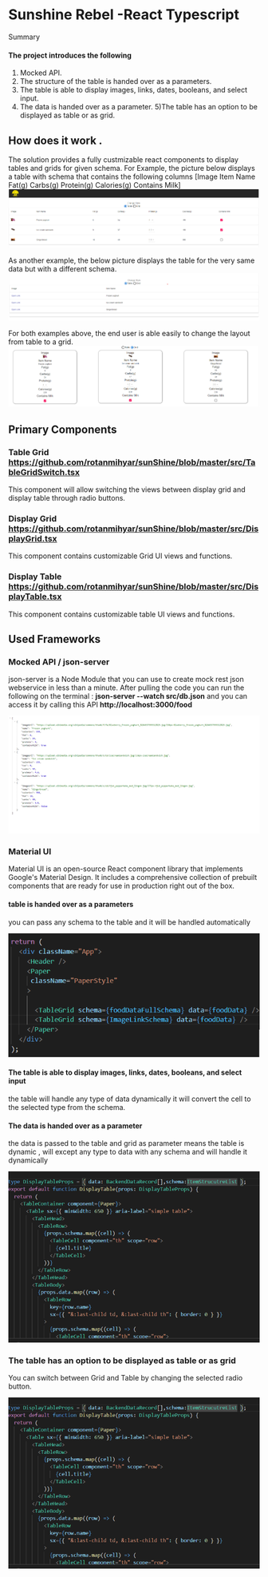 # Sunshine Rebel -React Typescript

Summary

#### The project introduces the following
1) Mocked API.
2) The structure of the table is handed over as a parameters.
3) The table is able to display images, links, dates, booleans, and select input.
4) The data is handed over as a parameter.
5)The table has an option to be displayed as table or as grid.

## How does it work .



The solution provides a fully custmizable react components to display tables and grids for given schema.
For Example, the picture below displays a table with schema that contains the following columns 
[Image	Item Name	Fat(g)	Carbs(g)	Protein(g)	Calories(g)	Contains Milk]
![image](https://github.com/rotanmihyar/sunShine/blob/master/ScreenShots/table.png)

As another example, the below picture displays the table for the very same data but with a different schema. 
![image](https://github.com/rotanmihyar/sunShine/blob/master/ScreenShots/table2.png)

For both examples above, the end user is able easily to change the layout from table to a grid.
![image](https://github.com/rotanmihyar/sunShine/blob/master/ScreenShots/grid.png)

## Primary Components
### Table Grid https://github.com/rotanmihyar/sunShine/blob/master/src/TableGridSwitch.tsx
This component will allow switching the views between display grid and display table through radio buttons.

### Display Grid https://github.com/rotanmihyar/sunShine/blob/master/src/DisplayGrid.tsx
This component contains customizable Grid UI views and functions.

### Display Table https://github.com/rotanmihyar/sunShine/blob/master/src/DisplayTable.tsx
This component contains customizable table UI views and functions.

## Used Frameworks
### Mocked API / json-server
json-server is a Node Module that you can use to create mock rest json webservice in less than a minute.
After pulling the code you can run the following on the terminal : **json-server --watch src/db.json**
and you can access it by calling this API
**http://localhost:3000/food**


![image](https://github.com/rotanmihyar/sunShine/blob/master/ScreenShots/API.png)

### Material UI
Material UI is an open-source React component library that implements Google's Material Design. It includes a comprehensive collection of prebuilt components that are ready for use in production right out of the box.

#### table is handed over as a parameters
you can pass any schema to the table and it will be handled automatically  

![image](https://github.com/rotanmihyar/sunShine/blob/master/ScreenShots/asParameter.png)



#### The table is able to display images, links, dates, booleans, and select input

the table will handle any type of data dynamically it will convert the cell to the selected type from the schema.





#### The data is handed over as a parameter
the data is passed to the table and grid as parameter means the table is dynamic , will except any type to data with any schema and will handle it dynamically

![image](https://github.com/rotanmihyar/sunShine/blob/master/ScreenShots/dataParameter.png)




### The table has an option to be displayed as table or as grid
You can switch between Grid and Table by changing the selected radio button.

![image](https://github.com/rotanmihyar/sunShine/blob/master/ScreenShots/dataParameter.png)



